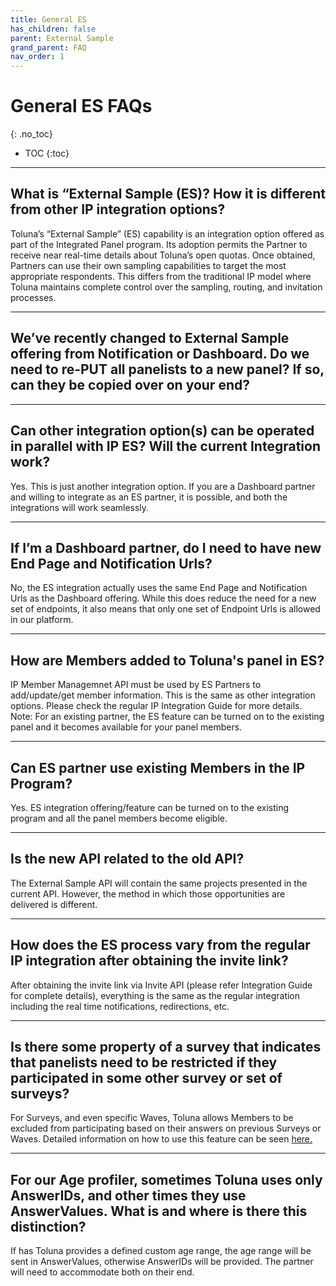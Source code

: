 ```yaml
---
title: General ES
has_children: false
parent: External Sample
grand_parent: FAQ
nav_order: 1
---
```


# General ES FAQs
{: .no_toc}

* TOC
{:toc}

---

## What is “External Sample (ES)? How it is different from other IP integration options?

Toluna’s “External Sample” (ES) capability is an integration option offered as part of the Integrated Panel program.  Its  adoption permits the Partner to receive near real-time details about Toluna’s open quotas.  Once obtained, Partners can    use their own sampling capabilities to target the most appropriate respondents. This differs from the traditional IP      model where Toluna maintains complete control over the sampling, routing, and invitation processes.

---

## We’ve recently changed to External Sample offering from Notification or Dashboard. Do we need to re-PUT all panelists to a new panel? If so, can they be copied over on your end?



---

## Can other integration option(s) can be operated in parallel with IP ES? Will the current Integration work?

Yes. This is just another integration option. If you are a Dashboard partner and willing to integrate as an ES partner, it is possible, and both the integrations will work seamlessly.

---

## If I’m a Dashboard partner, do I need to have new End Page and Notification Urls?

No, the ES integration actually uses the same End Page and Notification Urls as the Dashboard offering. While this does reduce the need for a new set of endpoints, it also means that only one set of Endpoint Urls is allowed in our platform.

---

## How are Members added to Toluna's panel in ES?

IP Member Managemnet API must be used by ES Partners to add/update/get member information. This is the same as other integration options. Please check the regular IP Integration Guide for more details. Note: For an existing partner, the ES feature can be turned on to the existing panel and it becomes available for your panel members.

---

## Can ES partner use existing Members in the IP Program?

Yes. ES integration offering/feature can be turned on to the existing program and all the panel members become eligible.

---

##  Is the new API related to the old API?

The External Sample API will contain the same projects presented in the current API. However, the method in which those opportunities are delivered is different.

---


## How does the ES process vary from the regular IP integration after obtaining the invite link?

After obtaining the invite link via Invite API (please refer Integration Guide for complete details), everything is the same as the regular integration including the real time notifications, redirections, etc.

---

## Is there some property of a survey that indicates that panelists need to be restricted if they participated in some other survey or set of surveys?

For Surveys, and even specific Waves, Toluna allows Members to be excluded from participating based on their answers on previous Surveys or Waves. Detailed information on how to use this feature can be seen [here.](/externalsample/api/surveyexclusion.html)

---

## For our Age profiler, sometimes Toluna uses only AnswerIDs, and other times they use AnswerValues. What is and where is there this distinction?

If has Toluna provides a defined custom age range, the age range will be sent in AnswerValues, otherwise AnswerIDs will be provided. The partner will need to accommodate both on their end.